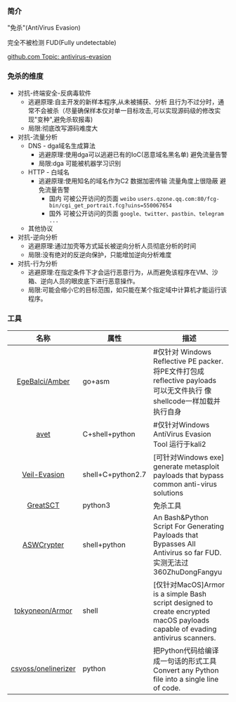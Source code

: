 ### 简介

"免杀"(AntiVirus Evasion)

完全不被检测 FUD(Fully undetectable)

[github.com Topic: antivirus-evasion](https://github.com/topics/antivirus-evasion)


### 免杀的维度

* 对抗-终端安全-反病毒软件
  * 逃避原理:自主开发的新样本程序,从未被捕获、分析 且行为不过分时，通常不会被杀（尽量确保样本仅对单一目标攻击,可以实现源码级的修改实现"变种",避免杀软报毒)
  * 局限:彻底改写源码难度大
* 对抗-流量分析
  * DNS - dga域名生成算法
    * 逃避原理:使用dga可以逃避已有的IoC(恶意域名黑名单) 避免流量告警
    * 局限:dga 可能被机器学习识别
  * HTTP - 白域名
    * 逃避原理:使用知名的域名作为C2 数据加密传输 流量角度上很隐蔽 避免流量告警
      * 国内 可被公开访问的页面 `weibo` `users.qzone.qq.com:80/fcg-bin/cgi_get_portrait.fcg?uins=550067654`
      * 国外 可被公开访问的页面 `google、twitter、pastbin、telegram ...`
  * 其他协议
* 对抗-逆向分析
  * 逃避原理:通过加壳等方式延长被逆向分析人员彻底分析的时间
  * 局限:没有绝对的反逆向保护，只能增加逆向分析难度
* 对抗-行为分析
  * 逃避原理:在指定条件下才会运行恶意行为，从而避免该程序在VM、沙箱、逆向人员的眼皮底下进行恶意操作。
  * 局限:可能会缩小它的目标范围，如只能在某个指定域中计算机才能运行该程序。
  
### 工具

|名称|属性|描述|
|:-------------:|--|-----|
|[EgeBalci/Amber](https://github.com/EgeBalci/Amber)|go+asm|#仅针对 Windows Reflective PE packer. 将PE文件打包成reflective payloads 可以无文件执行 像shellcode一样加载并执行自身|
|[avet](https://github.com/govolution/avet)|C+shell+python|#仅针对Windows AntiVirus Evasion Tool 运行于kali2|
|[Veil-Evasion](https://github.com/Veil-Framework/Veil-Evasion)|shell+C+python2.7|[可针对Windows exe] generate metasploit payloads that bypass common anti-virus solutions|
|[GreatSCT](https://github.com/GreatSCT/GreatSCT)|python3|免杀工具|
|[ASWCrypter](https://github.com/AbedAlqaderSwedan1/ASWCrypter)|shell+python|An Bash&Python Script For Generating Payloads that Bypasses All Antivirus so far FUD.实测无法过360ZhuDongFangyu|
|[tokyoneon/Armor](https://github.com/tokyoneon/Armor)|shell|[仅针对MacOS]Armor is a simple Bash script designed to create encrypted macOS payloads capable of evading antivirus scanners.|
|[csvoss/onelinerizer](https://github.com/csvoss/onelinerizer)|python|把Python代码给编译成一句话的形式工具 Convert any Python file into a single line of code.|
